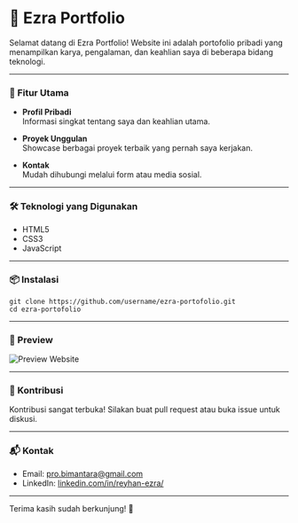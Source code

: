 # 🎨 Ezra Portfolio

Selamat datang di Ezra Portfolio! Website ini adalah portofolio pribadi yang menampilkan karya, pengalaman, dan keahlian saya di beberapa bidang teknologi.

---

### 🚀 Fitur Utama

- **Profil Pribadi**  
    Informasi singkat tentang saya dan keahlian utama.

- **Proyek Unggulan**  
    Showcase berbagai proyek terbaik yang pernah saya kerjakan.

- **Kontak**  
    Mudah dihubungi melalui form atau media sosial.

---

### 🛠️ Teknologi yang Digunakan

- HTML5
- CSS3
- JavaScript

---

### 📦 Instalasi

```
git clone https://github.com/username/ezra-portofolio.git
cd ezra-portofolio
```

---

### 📸 Preview

![Preview Website](preview.png)

---

### 🤝 Kontribusi

Kontribusi sangat terbuka! Silakan buat pull request atau buka issue untuk diskusi.

---

### 📬 Kontak

- Email: pro.bimantara@gmail.com
- LinkedIn: [linkedin.com/in/reyhan-ezra/](https://www.linkedin.com/in/reyhan-ezra/)

---

Terima kasih sudah berkunjung! 🌟